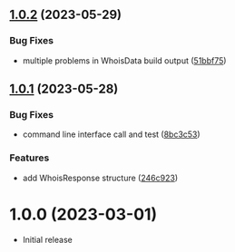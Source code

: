## [1.0.2](https://github.com/mwguerra/whois-client/compare/v1.0.1...v1.0.2) (2023-05-29)


### Bug Fixes

* multiple problems in WhoisData build output ([51bbf75](https://github.com/mwguerra/whois-client/commit/51bbf7526f767eed0df8de712fec4de138f254e6))



## [1.0.1](https://github.com/mwguerra/whois-client/compare/v1.0.0...v1.0.1) (2023-05-28)


### Bug Fixes

* command line interface call and test ([8bc3c53](https://github.com/mwguerra/whois-client/commit/8bc3c53c14fb5677e5e52f25115f63767e68a550))


### Features

* add WhoisResponse structure ([246c923](https://github.com/mwguerra/whois-client/commit/246c923d27df9a0d9588908a6bea94a9e11c7c6b))



# 1.0.0 (2023-03-01)
* Initial release
